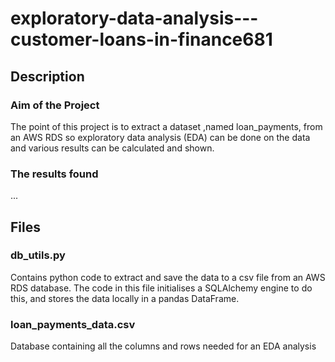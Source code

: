 # exploratory-data-analysis---customer-loans-in-finance681

## Description
### Aim of the Project
The point of this project is to extract a dataset ,named loan_payments, from an AWS RDS so exploratory data analysis (EDA) can be done on the data and various results can be calculated and shown. 

### The results found
...


## Files
### db_utils.py 
Contains python code to extract and save the data to a csv file from an AWS RDS database. The code in this file initialises a SQLAlchemy engine to do this, and stores the data locally in a pandas DataFrame.

### loan_payments_data.csv
Database containing all the columns and rows needed for an EDA analysis

